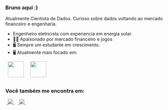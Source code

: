 ### Bruno aqui :)
Atualmente Cientista de Dados. Curioso sobre dados voltando ao mercado financeiro e engenharia.

- Engenheiro eletricista com experiencia em energia solar.
- 🧗🏼 Apaixonado por mercado financeiro e jogos
- 🖥️ Sempre um estudante em crescimento.
- 🖥️ Atualmente mais focado em:
<div style="display: inline">
  &nbsp;&nbsp;<img width='50' height='50' src="https://cdn.jsdelivr.net/gh/devicons/devicon/icons/python/python-original.svg" />&nbsp;&nbsp;
  &nbsp;&nbsp;<img width='50' height='50' src="https://cdn.jsdelivr.net/gh/devicons/devicon/icons/r/r-original.svg" />&nbsp;&nbsp;&nbsp;

##

### Você também me encontra em:
&nbsp;<a href="https://www.linkedin.com/in/brunofcb/">
  <img src="https://img.shields.io/badge/linkedin-%230077B5.svg?style=for-the-badge&logo=linkedin&logoColor=white">
</a>&nbsp;
&nbsp;<a href="https://medium.com/@brunofelipecolaresb">
  <img src="https://img.shields.io/badge/Medium-12100E?style=for-the-badge&logo=medium&logoColor=white">
</a>&nbsp;

